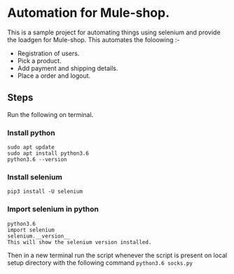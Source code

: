# Automation for Mule-shop.

This is a sample project for automating things using selenium and provide the loadgen for Mule-shop. This automates the foloowing :-

- Registration of users.
- Pick a product.
- Add payment and shipping details.
- Place a order and logout.

## Steps 

Run the following on terminal.
### Install python

```
sudo apt update
sudo apt install python3.6
python3.6 --version
```
### Install selenium
```
pip3 install -U selenium
```

### Import selenium in python
```
python3.6
import selenium
selenium.__version__
This will show the selenium version installed.
```

Then in a new terminal run the script whenever the script is present on local setup directory with the following command 
`python3.6 socks.py`